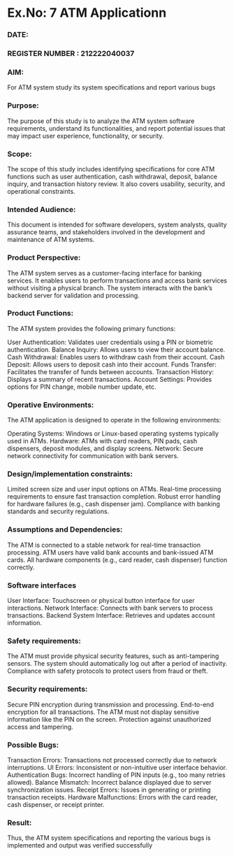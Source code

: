 # Ex.No: 7  ATM Applicationn
### DATE:                                                                            
### REGISTER NUMBER : 212222040037
### AIM: 
For ATM system study its system specifications and report various bugs

### Purpose:
The purpose of this study is to analyze the ATM system software requirements, understand its functionalities, and report potential issues that may impact user experience, functionality, or security.

### Scope:
The scope of this study includes identifying specifications for core ATM functions such as user authentication, cash withdrawal, deposit, balance inquiry, and transaction history review. It also covers usability, security, and operational constraints.

### Intended Audience:
This document is intended for software developers, system analysts, quality assurance teams, and stakeholders involved in the development and maintenance of ATM systems.

### Product Perspective:
The ATM system serves as a customer-facing interface for banking services. It enables users to perform transactions and access bank services without visiting a physical branch. The system interacts with the bank’s backend server for validation and processing.

### Product Functions:
The ATM system provides the following primary functions:

User Authentication: Validates user credentials using a PIN or biometric authentication.
Balance Inquiry: Allows users to view their account balance.
Cash Withdrawal: Enables users to withdraw cash from their account.
Cash Deposit: Allows users to deposit cash into their account.
Funds Transfer: Facilitates the transfer of funds between accounts.
Transaction History: Displays a summary of recent transactions.
Account Settings: Provides options for PIN change, mobile number update, etc.

### Operative Environments:
The ATM application is designed to operate in the following environments:

Operating Systems: Windows or Linux-based operating systems typically used in ATMs.
Hardware: ATMs with card readers, PIN pads, cash dispensers, deposit modules, and display screens.
Network: Secure network connectivity for communication with bank servers.

### Design/implementation constraints:
Limited screen size and user input options on ATMs.
Real-time processing requirements to ensure fast transaction completion.
Robust error handling for hardware failures (e.g., cash dispenser jam).
Compliance with banking standards and security regulations.

### Assumptions and Dependencies: 
The ATM is connected to a stable network for real-time transaction processing.
ATM users have valid bank accounts and bank-issued ATM cards.
All hardware components (e.g., card reader, cash dispenser) function correctly.

### Software interfaces 
User Interface: Touchscreen or physical button interface for user interactions.
Network Interface: Connects with bank servers to process transactions.
Backend System Interface: Retrieves and updates account information.

### Safety requirements: 
The ATM must provide physical security features, such as anti-tampering sensors.
The system should automatically log out after a period of inactivity.
Compliance with safety protocols to protect users from fraud or theft.

### Security requirements: 
Secure PIN encryption during transmission and processing.
End-to-end encryption for all transactions.
The ATM must not display sensitive information like the PIN on the screen.
Protection against unauthorized access and tampering.

### Possible Bugs:
Transaction Errors: Transactions not processed correctly due to network interruptions.
UI Errors: Inconsistent or non-intuitive user interface behavior.
Authentication Bugs: Incorrect handling of PIN inputs (e.g., too many retries allowed).
Balance Mismatch: Incorrect balance displayed due to server synchronization issues.
Receipt Errors: Issues in generating or printing transaction receipts.
Hardware Malfunctions: Errors with the card reader, cash dispenser, or receipt printer.

### Result:
Thus, the ATM system specifications and reporting the various bugs is implemented and output was verified successfully

